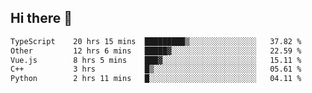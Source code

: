 ## Hi there 👋

<!--START_SECTION:waka-->

```txt
TypeScript    20 hrs 15 mins  █████████▒░░░░░░░░░░░░░░░   37.82 %
Other         12 hrs 6 mins   █████▓░░░░░░░░░░░░░░░░░░░   22.59 %
Vue.js        8 hrs 5 mins    ███▓░░░░░░░░░░░░░░░░░░░░░   15.11 %
C++           3 hrs           █▒░░░░░░░░░░░░░░░░░░░░░░░   05.61 %
Python        2 hrs 11 mins   █░░░░░░░░░░░░░░░░░░░░░░░░   04.11 %
```

<!--END_SECTION:waka-->
